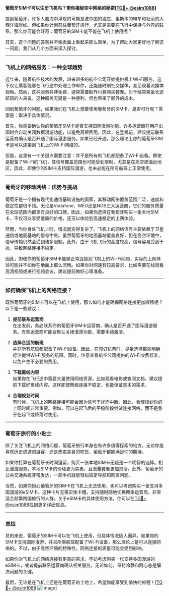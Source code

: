 **葡萄牙SIM卡可以注册飞机吗？带你揭秘空中网络的秘密[[TG💪+ @esim1088](https://t.me/s/esim1088)]**

提到葡萄牙，许多人脑海中浮现的可能是波尔图的酒庄、里斯本的电车和壮丽的大西洋海岸线。但如果你计划前往葡萄牙旅行，尤其是需要在飞行中保持与外界的联系，那么你可能会好奇：葡萄牙的SIM卡能不能在飞机上使用呢？

其实，这个问题的答案并不像表面上看起来那么简单。为了帮助大家更好地了解这一问题，我们从几个方面来深入探讨。

---

### 飞机上的网络服务：一种全球趋势

近年来，随着航空技术的发展，越来越多的航空公司开始提供机上Wi-Fi服务。这不仅让乘客能够在飞行途中处理工作邮件，还能随时刷社交媒体，甚至观看流媒体视频。然而，这种服务并非免费，通常需要额外付费购买套餐。对于经常乘坐长途航班的人来说，这种服务无疑是一种便利，但也带来了额外的成本。

回到葡萄牙的问题，如果我们在飞机上想要使用葡萄牙的SIM卡，是否可行呢？答案是：取决于具体情况。

首先，你需要确认你的葡萄牙SIM卡是否支持国际漫游功能。许多运营商在用户出国时会自动关闭数据漫游功能，以避免高额费用。因此，在登机前，建议提前联系运营商确认是否开通了国际漫游服务。如果已经开通，那么理论上你的葡萄牙SIM卡是可以连接到飞机上的Wi-Fi网络的。

但是，这里有一个关键点需要注意：并不是所有的飞机都配备了Wi-Fi设备。即使是配备了Wi-Fi的飞机，其信号覆盖范围也可能受到限制，尤其是在高空或偏远地区。因此，即使你的SIM卡支持国际漫游，也未必能在所有航班上正常使用。

---

### 葡萄牙的移动网络：优势与挑战

葡萄牙是一个拥有现代化通信基础设施的国家，其移动网络覆盖范围广泛，速度和稳定性都很不错。无论是Vodafone、MEO还是NOS三大运营商，它们的服务质量在全球范围内都享有良好的口碑。因此，如果你选择在葡萄牙购买一张本地SIM卡，不仅可以享受低廉的价格，还可以体验到高速稳定的上网体验。

然而，当你身处飞机上时，情况就变得复杂了。飞机上的网络信号主要依赖于卫星通信或地面基站的信号中继。虽然葡萄牙的地面基站覆盖良好，但在高空环境中，信号传输仍然会受到诸多限制。此外，由于飞机飞行的高度较高，信号容易受到干扰，导致网络连接不稳定。

因此，即便你的葡萄牙SIM卡能够正常连接到飞机上的Wi-Fi网络，实际的上网体验可能并不如你在地面上那么流畅。如果你对网速有较高要求，比如需要在线观看高清视频或进行视频会议，建议提前做好心理准备。

---

### 如何确保飞机上的网络连接？

既然葡萄牙的SIM卡可以在飞机上使用，那么如何才能确保网络连接更加顺畅呢？以下是一些建议：

1. **提前联系运营商**  
   在出发前，务必联系你的葡萄牙SIM卡运营商，确认是否开通了国际漫游服务。有些运营商可能会默认关闭漫游功能，需要手动激活。

2. **选择合适的航班**  
   并非所有航班都配备了Wi-Fi设备。因此，在预订机票时，尽量选择那些明确标注提供Wi-Fi服务的航班。同时，注意查看航空公司提供的Wi-Fi收费标准，以免产生不必要的费用。

3. **下载离线内容**  
   如果你在飞行途中需要大量使用网络资源，比如观看电影或查阅文档，建议提前下载好离线内容。这样即使网络连接不稳定，也能保证基本的需求。

4. **合理规划时间**  
   有时候，飞机上的网络连接可能会因为信号干扰而中断。因此，合理规划你的上网时间非常重要。例如，可以在起飞后的平稳阶段尝试连接网络，而不是急于在起飞或降落时使用。

---

### 葡萄牙旅行的小贴士

除了关注飞机上的网络问题，葡萄牙旅行本身也有许多值得探索的地方。无论你是喜欢历史遗迹的游客，还是热衷美食的吃货，葡萄牙都能满足你的期待。

如果你打算在葡萄牙长时间逗留，购买一张本地SIM卡无疑是一个明智的选择。相比漫游服务，本地SIM卡的价格更为实惠，且流量套餐更加灵活。此外，葡萄牙的公共交通系统非常发达，一部手机就能轻松搞定导航和购票问题。

当然，如果你担心葡萄牙的SIM卡在飞机上无法使用，也可以考虑购买一张支持多国漫游的eSIM卡。这种卡片无需实体卡槽，支持随时随地切换网络运营商，非常适合频繁跨国旅行的人群。关于eSIM卡的具体使用方法，你可以在[TG💪+ @esim1088](https://t.me/s/esim1088)找到更多详细信息。

---

### 总结

总的来说，葡萄牙的SIM卡可以在飞机上使用，但具体情况因人而异。如果你的SIM卡支持国际漫游，并且所乘航班配备了Wi-Fi设备，那么理论上是可以连接网络的。不过，由于高空环境的特殊性，网络连接的质量可能会受到影响。

如果你对飞机上的网络连接有更高的需求，不妨考虑购买一张支持多国漫游的eSIM卡，或者提前联系运营商确认相关服务。无论如何，保持冷静和耐心总是解决问题的关键。

最后，无论是在飞机上还是在葡萄牙的土地上，希望你能享受到愉快的旅程！[[TG💪+ @esim1088](https://t.me/s/esim1088) ![Image](https://i.postimg.cc/4NQfJmqS/Snipaste-2025-05-13-00-14-12.png)]